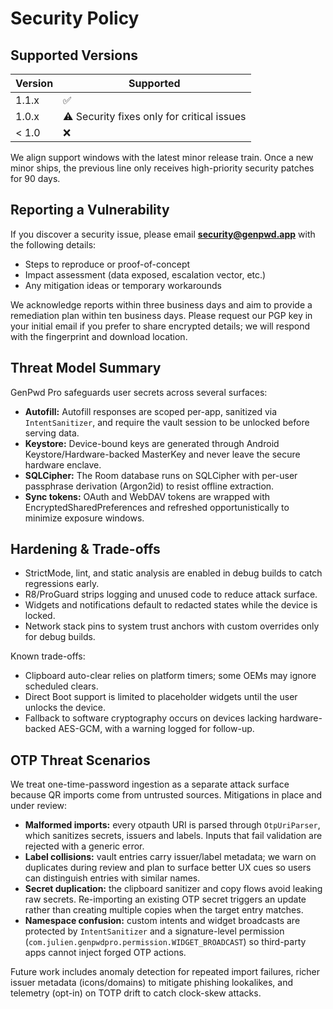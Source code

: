 # Security Policy

## Supported Versions
| Version | Supported |
|---------|-----------|
| 1.1.x   | ✅
| 1.0.x   | ⚠️ Security fixes only for critical issues
| < 1.0   | ❌

We align support windows with the latest minor release train. Once a new minor ships, the previous line only receives high-priority security patches for 90 days.

## Reporting a Vulnerability
If you discover a security issue, please email **security@genpwd.app** with the following details:
- Steps to reproduce or proof-of-concept
- Impact assessment (data exposed, escalation vector, etc.)
- Any mitigation ideas or temporary workarounds

We acknowledge reports within three business days and aim to provide a remediation plan within ten business days. Please request our PGP key in your initial email if you prefer to share encrypted details; we will respond with the fingerprint and download location.

## Threat Model Summary
GenPwd Pro safeguards user secrets across several surfaces:
- **Autofill:** Autofill responses are scoped per-app, sanitized via `IntentSanitizer`, and require the vault session to be unlocked before serving data.
- **Keystore:** Device-bound keys are generated through Android Keystore/Hardware-backed MasterKey and never leave the secure hardware enclave.
- **SQLCipher:** The Room database runs on SQLCipher with per-user passphrase derivation (Argon2id) to resist offline extraction.
- **Sync tokens:** OAuth and WebDAV tokens are wrapped with EncryptedSharedPreferences and refreshed opportunistically to minimize exposure windows.

## Hardening & Trade-offs
- StrictMode, lint, and static analysis are enabled in debug builds to catch regressions early.
- R8/ProGuard strips logging and unused code to reduce attack surface.
- Widgets and notifications default to redacted states while the device is locked.
- Network stack pins to system trust anchors with custom overrides only for debug builds.

Known trade-offs:
- Clipboard auto-clear relies on platform timers; some OEMs may ignore scheduled clears.
- Direct Boot support is limited to placeholder widgets until the user unlocks the device.
- Fallback to software cryptography occurs on devices lacking hardware-backed AES-GCM, with a warning logged for follow-up.

## OTP Threat Scenarios

We treat one-time-password ingestion as a separate attack surface because QR imports come from untrusted sources. Mitigations in place and under review:

- **Malformed imports:** every otpauth URI is parsed through `OtpUriParser`, which sanitizes secrets, issuers and labels. Inputs that fail validation are rejected with a generic error.
- **Label collisions:** vault entries carry issuer/label metadata; we warn on duplicates during review and plan to surface better UX cues so users can distinguish entries with similar names.
- **Secret duplication:** the clipboard sanitizer and copy flows avoid leaking raw secrets. Re-importing an existing OTP secret triggers an update rather than creating multiple copies when the target entry matches.
- **Namespace confusion:** custom intents and widget broadcasts are protected by `IntentSanitizer` and a signature-level permission (`com.julien.genpwdpro.permission.WIDGET_BROADCAST`) so third-party apps cannot inject forged OTP actions.

Future work includes anomaly detection for repeated import failures, richer issuer metadata (icons/domains) to mitigate phishing lookalikes, and telemetry (opt-in) on TOTP drift to catch clock-skew attacks.
